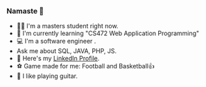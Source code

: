 ### Namaste :pray:

- :student: I'm a masters student right now.
- :book: I'm currently learning "CS472 Web Application Programming"
- :computer: I'm a software engineer .
- Ask me about SQL, JAVA, PHP, JS.
- :link: Here's my [LinkedIn Profile](https://www.linkedin.com/in/kushal-shrestha).
- :soccer: Game made for me: Football and Basketball:+1:
- :guitar: I like playing guitar.
